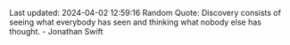 Last updated: 2024-04-02 12:59:16
Random Quote: Discovery consists of seeing what everybody has seen and thinking what nobody else has thought. - Jonathan Swift